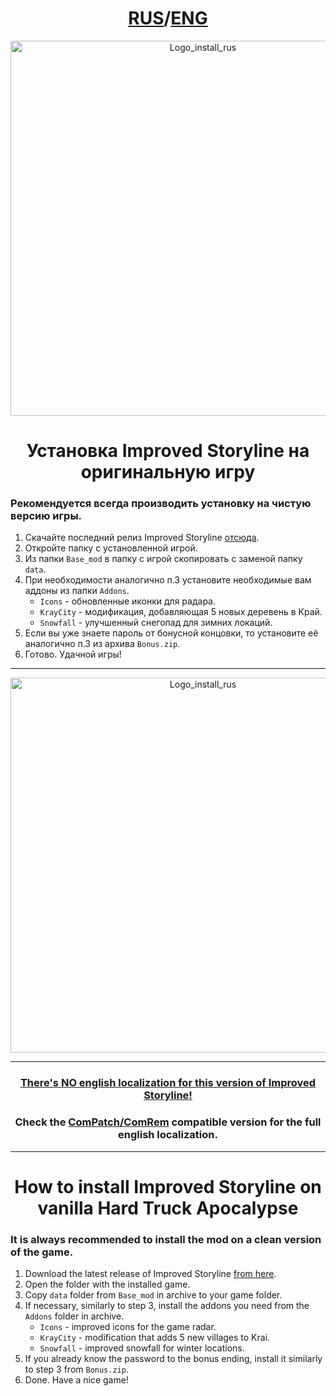 <div align="center">

  # [RUS](#russian)/[ENG](#english)

<img src="https://i.imgur.com/kVO23Ro.png" alt="Logo_install_rus" width="600">

</div>

<a id="russian"></a>

<div align="center"><h1>Установка Improved Storyline на оригинальную игру</h1></div>

### Рекомендуется **всегда** производить установку на чистую версию игры.

1. Скачайте последний релиз Improved Storyline [отсюда](/README.md#download_rus).
2. Откройте папку с установленной игрой.
3. Из папки `Base_mod` в папку с игрой скопировать с заменой папку `data`.
4. При необходимости аналогично п.3 установите необходимые вам аддоны из папки `Addons`.
    * `Icons` - обновленные иконки для радара.
    * `KrayCity` - модификация, добавляющая 5 новых деревень в Край.
    * `Snowfall` - улучшенный снегопад для зимних локаций.
5. Если вы уже знаете пароль от бонусной концовки, то установите её аналогично п.3 из архива `Bonus.zip`.
6. Готово. Удачной игры!

***

<a id="english"></a>

<div align="center">

  <img src="https://i.imgur.com/5TAkFR1.png" alt="Logo_install_rus" width="600">

***

  ### <ins>There's **NO** english localization for this version of Improved Storyline!</ins>

  ### Check the [ComPatch/ComRem](/Docs/installation_compatch.md#english) compatible version for the full english localization.

  ***

  <h1>How to install Improved Storyline on vanilla Hard Truck Apocalypse</h1>

</div>

### It is **always** recommended to install the mod on a clean version of the game. 

1. Download the latest release of Improved Storyline [from here](/README.md#download_eng).
2. Open the folder with the installed game.
3. Copy `data` folder from `Base_mod` in archive to your game folder.
4. If necessary, similarly to step 3, install the addons you need from the `Addons` folder in archive.
    * `Icons` - improved icons for the game radar.
    * `KrayCity` - modification that adds 5 new villages to Krai.
    * `Snowfall` - improved snowfall for winter locations.
5. If you already know the password to the bonus ending, install it similarly to step 3 from `Bonus.zip`.
6. Done. Have a nice game!
